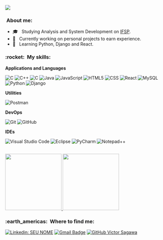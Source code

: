 
![](https://komarev.com/ghpvc/?username=sagawahx3&color=006bed)

<h3>&nbsp;About me: </h3>

- 🎓 &nbsp; Studying Analysis and System Development on <a href="https://www.ifsp.edu.br/">IFSP</a>.
- 💼 &nbsp; Currently working on personal projects to earn experience.
- 🌱 &nbsp; Learning Python, Django and React.

<h3> :rocket: &nbsp;My skills: </h3>

**Applications and Languages**

  ![C](https://img.shields.io/badge/-C-333333?style=flat&logo=C&logoColor=00599C)
  ![C++](https://img.shields.io/badge/-C++-333333?style=flat&logo=C%2B%2B&logoColor=00599C)
  ![C](https://img.shields.io/badge/-Lua-333333?style=flat&logo=Lua&logoColor=00599C)
  ![Java](https://img.shields.io/badge/-Java-333333?style=flat&logo=Java&logoColor=007396)
  ![JavaScript](https://img.shields.io/badge/-JavaScript-333333?style=flat&logo=javascript)
  ![HTML5](https://img.shields.io/badge/-HTML5-333333?style=flat&logo=HTML5)
  ![CSS](https://img.shields.io/badge/-CSS-333333?style=flat&logo=CSS3&logoColor=1572B6)
  ![React](https://img.shields.io/badge/-React-333333?style=flat&logo=react)
  ![MySQL](https://img.shields.io/badge/-MySQL-333333?style=flat&logo=mysql)
  ![Python](https://img.shields.io/badge/-Python-333333?style=flat&logo=python)
  ![Django](https://img.shields.io/badge/-Django-333333?style=flat&logo=django)

**Utilities**

  ![Postman](https://img.shields.io/badge/-Postman-333333?style=flat&logo=postman)

**DevOps**

  ![Git](https://img.shields.io/badge/-Git-333333?style=flat&logo=git)
  ![GitHub](https://img.shields.io/badge/-GitHub-333333?style=flat&logo=github)

**IDEs**

  ![Visual Studio Code](https://img.shields.io/badge/-Visual%20Studio%20Code-333333?style=flat&logo=visual-studio-code&logoColor=007ACC)
  ![Eclipse](https://img.shields.io/badge/-Eclipse-333333?style=flat&logo=eclipse-ide&logoColor=2C2255)
  ![PyCharm](https://img.shields.io/badge/-PyCharm-333333?style=flat&logo=pycharm-ide&logoColor=2C2255)
  ![Notepad++](https://img.shields.io/badge/-Notepad++-333333?style=flat&logo=Notepad%2B%2B&&logoColor=2C2255)

<br/>

<a href="https://github.com/sagawahx3">
  <img height="180em" src="https://github-readme-stats.vercel.app/api?username=sagawahx3&theme=dracula&show_icons=true" />
</a>

<a href="https://github.com/sagawahx3/convoychat">
  <img height="180em" src="https://github-readme-stats.vercel.app/api/top-langs/?username=sagawahx3&layout=compact&langs_count=16&theme=dracula"/>
</a>

<br/>

<h3> :earth_americas: &nbsp;Where to find me: </h3> 

[![Linkedin: SEU NOME](https://img.shields.io/badge/-USERNAME-blue?style=flat-square&logo=Linkedin&logoColor=white&link=LINK-DO-SEU-LINKEDIN)](LINK-DO-SEU-LINKEDIN)
[![Gmail Badge](https://img.shields.io/badge/-v.sagawa@aluno.ifsp.edu.br-006bed?style=flat-square&logo=Gmail&logoColor=white&link=mailto:v.sagawa@aluno.ifsp.edu.br)](mailto:v.sagawa@aluno.ifsp.edu.br)
[![GitHub Victor Sagawa]( https://img.shields.io/github/followers/sagawahx3?label=follow&style=social)]([https://github.com/sagawahx3](https://github.com/sagawahx3))
